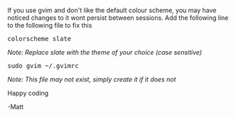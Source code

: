 If you use gvim and don't like the default colour scheme, you may have noticed changes to it wont persist between sessions. Add the following line to the following file to fix this

<pre>
colorscheme slate
</pre>

<i>Note: Replace slate with the theme of your choice (case sensitive)</i>

<pre>
sudo gvim ~/.gvimrc
</pre>

<i>Note: This file may not exist, simply create it if it does not</i>

Happy coding

-Matt